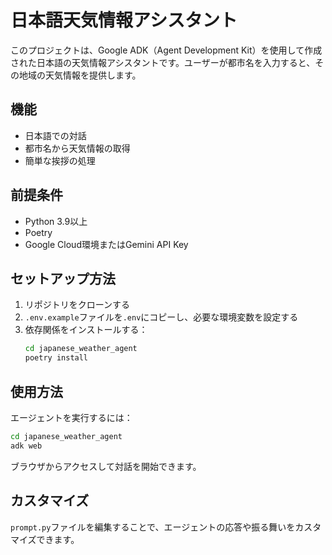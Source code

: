 # 日本語天気情報アシスタント

このプロジェクトは、Google ADK（Agent Development Kit）を使用して作成された日本語の天気情報アシスタントです。ユーザーが都市名を入力すると、その地域の天気情報を提供します。

## 機能

- 日本語での対話
- 都市名から天気情報の取得
- 簡単な挨拶の処理

## 前提条件

- Python 3.9以上
- Poetry
- Google Cloud環境またはGemini API Key

## セットアップ方法

1. リポジトリをクローンする
2. `.env.example`ファイルを`.env`にコピーし、必要な環境変数を設定する
3. 依存関係をインストールする：
   ```bash
   cd japanese_weather_agent
   poetry install
   ```

## 使用方法

エージェントを実行するには：

```bash
cd japanese_weather_agent
adk web
```

ブラウザからアクセスして対話を開始できます。

## カスタマイズ

`prompt.py`ファイルを編集することで、エージェントの応答や振る舞いをカスタマイズできます。 
